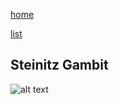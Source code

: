 [home](/zaliczeniowe1awww/)

[list](/zaliczeniowe1awww/list)

## Steinitz Gambit

![alt text](https://www.thechesswebsite.com/wp-content/uploads/2013/04/steinitz-gambit-featured1.jpg "Steinitz Gambit")
